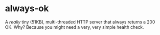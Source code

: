 # always-ok

A *really* tiny (51KB), multi-threaded HTTP server that always returns a 200 OK. Why? Because you might need a very, very simple health check.
